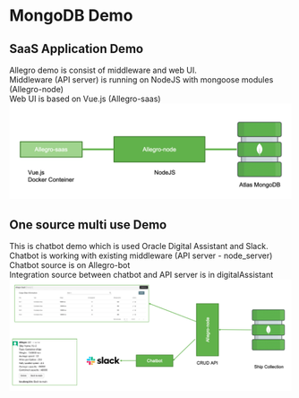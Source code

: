 # MongoDB Demo

## SaaS Application Demo
Allegro demo is consist of middleware and web UI.   
Middleware (API server) is running on NodeJS with mongoose modules (Allegro-node)   
Web UI is based on Vue.js (Allegro-saas)   
![Architecture](/images/image1.png)   

## One source multi use Demo
This is chatbot demo which is used Oracle Digital Assistant and Slack.   
Chatbot is working with existing middleware (API server - node_server)  
Chatbot source is on Allegro-bot   
Integration source between chatbot and API server is in digitalAssistant   
![Architecture](/images/image2.png)   

